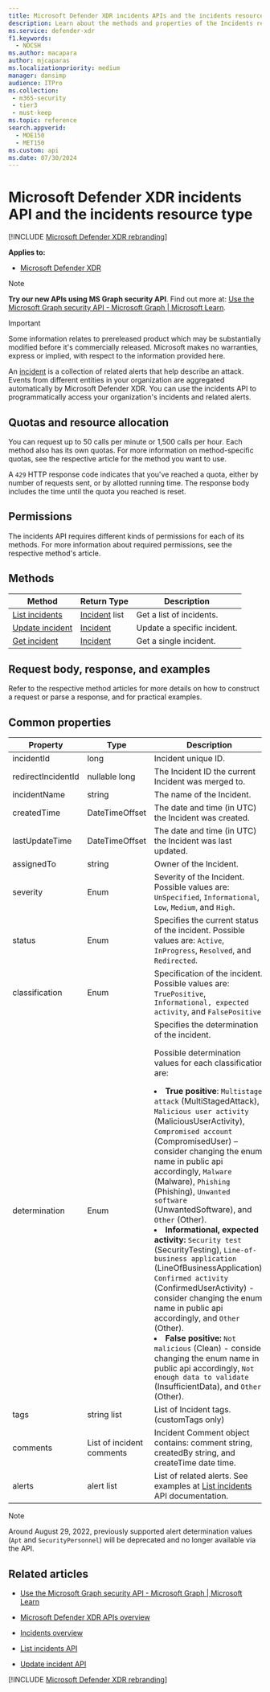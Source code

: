 ```yaml
---
title: Microsoft Defender XDR incidents APIs and the incidents resource type
description: Learn about the methods and properties of the Incidents resource type in Microsoft Defender XDR.
ms.service: defender-xdr
f1.keywords: 
  - NOCSH
ms.author: macapara
author: mjcaparas
ms.localizationpriority: medium
manager: dansimp
audience: ITPro
ms.collection: 
 - m365-security
 - tier3
 - must-keep
ms.topic: reference
search.appverid: 
  - MOE150
  - MET150
ms.custom: api
ms.date: 07/30/2024
---
```


# Microsoft Defender XDR incidents API and the incidents resource type

[!INCLUDE [Microsoft Defender XDR rebranding](../includes/microsoft-defender.md)]

**Applies to:**

- [Microsoft Defender XDR](https://go.microsoft.com/fwlink/p/?linkid=2118804)

> [!NOTE]
> **Try our new APIs using MS Graph security API**. Find out more at: [Use the Microsoft Graph security API - Microsoft Graph | Microsoft Learn](/graph/api/resources/security-api-overview?view=graph-rest-1.0&preserve-view=true).

> [!IMPORTANT]
> Some information relates to prereleased product which may be substantially modified before it's commercially released. Microsoft makes no warranties, express or implied, with respect to the information provided here.

An [incident](incidents-overview.md) is a collection of related alerts that help describe an attack. Events from different entities in your organization are aggregated automatically by Microsoft Defender XDR. You can use the incidents API to programmatically access your organization's incidents and related alerts.

## Quotas and resource allocation

You can request up to 50 calls per minute or 1,500 calls per hour. Each method also has its own quotas. For more information on method-specific quotas, see the respective article for the method you want to use.

A `429` HTTP response code indicates that you've reached a quota, either by number of requests sent, or by allotted running time. The response body includes the time until the quota you reached is reset.

## Permissions

The incidents API requires different kinds of permissions for each of its methods. For more information about required permissions, see the respective method's article.

## Methods

Method | Return Type | Description
-|-|-
[List incidents](api-list-incidents.md) | [Incident](api-incident.md) list | Get a list of incidents.
[Update incident](api-update-incidents.md) | [Incident](api-incident.md) | Update a specific incident.
[Get incident](api-get-incident.md) | [Incident](api-incident.md) | Get a single incident.

## Request body, response, and examples

Refer to the respective method articles for more details on how to construct a request or parse a response, and for practical examples.

## Common properties

| Property | Type | Description |
|-|-|-|
| incidentId | long | Incident unique ID. |
| redirectIncidentId | nullable long | The Incident ID the current Incident was merged to. |
| incidentName | string | The name of the Incident. |
| createdTime | DateTimeOffset | The date and time (in UTC) the Incident was created. |
| lastUpdateTime | DateTimeOffset | The date and time (in UTC) the Incident was last updated. |
| assignedTo | string | Owner of the Incident. |
| severity | Enum | Severity of the Incident. Possible values are: `UnSpecified`, `Informational`, `Low`, `Medium`, and `High`. |
| status | Enum | Specifies the current status of the incident. Possible values are: `Active`, `InProgress`, `Resolved`, and `Redirected`. |
| classification | Enum | Specification of the incident. Possible values are: `TruePositive`, `Informational, expected activity`, and `FalsePositive`. |
| determination | Enum | Specifies the determination of the incident. <p>Possible determination values for each classification are: <br><li> <b>True positive</b>: `Multistage attack` (MultiStagedAttack), `Malicious user activity` (MaliciousUserActivity), `Compromised account` (CompromisedUser) – consider changing the enum name in public api accordingly, `Malware` (Malware), `Phishing` (Phishing), `Unwanted software` (UnwantedSoftware), and `Other` (Other). <li> <b>Informational, expected activity:</b> `Security test` (SecurityTesting), `Line-of-business application` (LineOfBusinessApplication), `Confirmed activity` (ConfirmedUserActivity) - consider changing the enum name in public api accordingly, and `Other` (Other). <li>  <b>False positive:</b> `Not malicious` (Clean) - consider changing the enum name in public api accordingly, `Not enough data to validate` (InsufficientData), and `Other` (Other). |
| tags | string list | List of Incident tags. (customTags only) |
| comments | List of incident comments | Incident Comment object contains: comment string, createdBy string, and createTime date time. |
| alerts | alert list | List of related alerts. See examples at [List incidents](api-list-incidents.md) API documentation. |

> [!NOTE]
> Around August 29, 2022, previously supported alert determination values (`Apt` and `SecurityPersonnel`) will be deprecated and no longer available via the API.

## Related articles

- [Use the Microsoft Graph security API - Microsoft Graph | Microsoft Learn](/graph/api/resources/security-api-overview)

- [Microsoft Defender XDR APIs overview](api-overview.md)
- [Incidents overview](incidents-overview.md)
- [List incidents API](api-list-incidents.md)
- [Update incident API](api-update-incidents.md)

[!INCLUDE [Microsoft Defender XDR rebranding](../includes/defender-m3d-techcommunity.md)]
